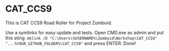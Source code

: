 # CAT_CCS9
This is  CAT CCS9 Road Roller for Project Zomboid.

Use a symlinks for easy update and tests. Open CMD.exe as admin and put this sting: ```mklink /D "C:\Users\%USERNAME%\Zomboid\Workshop\CAT_CCS9" "...%YOUR_GITHUB_FOLDER%\CAT_CCS9"``` and press ENTER. Done!
